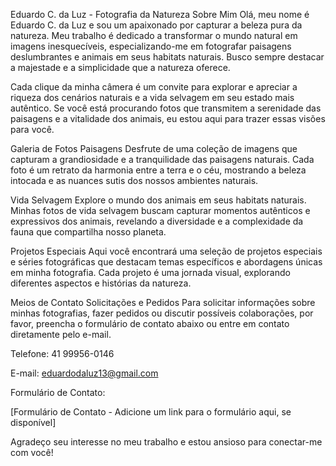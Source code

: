Eduardo C. da Luz - Fotografia da Natureza
Sobre Mim
Olá, meu nome é Eduardo C. da Luz e sou um apaixonado por capturar a beleza pura da natureza. Meu trabalho é dedicado a transformar o mundo natural em imagens inesquecíveis, especializando-me em fotografar paisagens deslumbrantes e animais em seus habitats naturais. Busco sempre destacar a majestade e a simplicidade que a natureza oferece.

Cada clique da minha câmera é um convite para explorar e apreciar a riqueza dos cenários naturais e a vida selvagem em seu estado mais autêntico. Se você está procurando fotos que transmitem a serenidade das paisagens e a vitalidade dos animais, eu estou aqui para trazer essas visões para você.

Galeria de Fotos
Paisagens
Desfrute de uma coleção de imagens que capturam a grandiosidade e a tranquilidade das paisagens naturais. Cada foto é um retrato da harmonia entre a terra e o céu, mostrando a beleza intocada e as nuances sutis dos nossos ambientes naturais.


Vida Selvagem
Explore o mundo dos animais em seus habitats naturais. Minhas fotos de vida selvagem buscam capturar momentos autênticos e expressivos dos animais, revelando a diversidade e a complexidade da fauna que compartilha nosso planeta.


Projetos Especiais
Aqui você encontrará uma seleção de projetos especiais e séries fotográficas que destacam temas específicos e abordagens únicas em minha fotografia. Cada projeto é uma jornada visual, explorando diferentes aspectos e histórias da natureza.


Meios de Contato
Solicitações e Pedidos
Para solicitar informações sobre minhas fotografias, fazer pedidos ou discutir possíveis colaborações, por favor, preencha o formulário de contato abaixo ou entre em contato diretamente pelo e-mail.

Telefone: 41 99956-0146

E-mail: eduardodaluz13@gmail.com

Formulário de Contato:

[Formulário de Contato - Adicione um link para o formulário aqui, se disponível]

Agradeço seu interesse no meu trabalho e estou ansioso para conectar-me com você!
